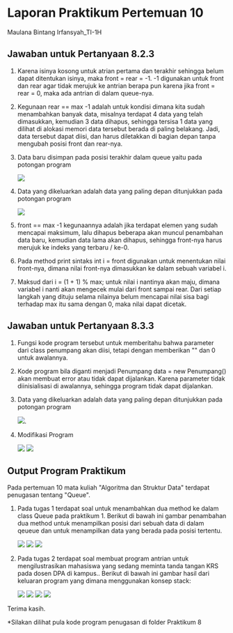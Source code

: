 # Laporan Praktikum Pertemuan 10
Maulana Bintang Irfansyah_TI-1H
## Jawaban untuk Pertanyaan 8.2.3

1. Karena isinya kosong untuk atrian pertama dan terakhir sehingga belum dapat ditentukan isinya, maka front = rear = -1. -1 digunakan untuk front dan rear agar tidak merujuk ke antrian berapa pun karena jika front = rear = 0, maka ada antrian di dalam queue-nya.

2. Kegunaan rear == max -1 adalah untuk kondisi dimana kita sudah menambahkan banyak data, misalnya terdapat 4 data yang telah dimasukkan, kemudian 3 data dihapus, sehingga tersisa 1 data yang dilihat di alokasi memori data tersebut berada di paling belakang. Jadi, data tersebut dapat diisi, dan harus diletakkan di bagian depan tanpa mengubah posisi front dan rear-nya.

3. Data baru disimpan pada posisi terakhir dalam queue yaitu pada potongan program

    <img src="1.JPG">   

4. Data yang dikeluarkan adalah data yang paling depan ditunjukkan pada potongan program

    <img src="2.JPG"> 

5. front == max -1 kegunaannya adalah jika terdapat elemen yang sudah mencapai maksimum, lalu dihapus beberapa akan muncul penambahan data baru, kemudian data lama akan dihapus, sehingga front-nya harus merujuk ke indeks yang terbaru / ke-0.

6. Pada method print sintaks int i = front digunakan untuk menentukan nilai front-nya, dimana nilai front-nya dimasukkan ke dalam sebuah variabel i.

7. Maksud dari i = (1 + 1) % max; untuk nilai i nantinya akan maju, dimana variabel i nanti akan mengecek mulai dari front sampai rear. Dari setiap langkah yang dituju selama nilainya belum mencapai nilai sisa bagi terhadap max itu sama dengan 0, maka nilai dapat dicetak.

## Jawaban untuk Pertanyaan 8.3.3

1. Fungsi kode program tersebut untuk memberitahu bahwa parameter dari class penumpang akan diisi, tetapi dengan memberikan "" dan 0 untuk awalannya.

2. Kode program bila diganti menjadi Penumpang data = new Penumpang() akan membuat error atau tidak dapat dijalankan. Karena parameter tidak diinisialisasi di awalannya, sehingga program tidak dapat dijalankan.

3. Data yang dikeluarkan adalah data yang paling depan ditunjukkan pada potongan program

    <img src="2.JPG">.

4. Modifikasi Program

    <img src="3.JPG">

    <img src="4.JPG"> 

## Output Program Praktikum
Pada pertemuan 10 mata kuliah "Algoritma dan Struktur Data" terdapat penugasan tentang "Queue".

1. Pada tugas 1 terdapat soal untuk menambahkan dua method ke dalam class Queue pada praktikum 1. Berikut di bawah ini gambar penambahan dua method untuk menampilkan posisi dari sebuah data di dalam qeueue dan untuk menampilkan data yang berada pada posisi tertentu.

    <img src="5.JPG">

    <img src="6.JPG">

    <img src="7.JPG">

2. Pada tugas 2 terdapat soal membuat program antrian untuk mengilustrasikan mahasiswa yang sedang meminta tanda tangan KRS pada dosen DPA di kampus.. Berikut di bawah ini gambar hasil dari keluaran program yang dimana menggunakan konsep stack:

    <img src="1.1.JPG">


    <img src="1.2.JPG">

    <img src="1.3.JPG">

    <img src="1.4.JPG">


Terima kasih.
    
 *Silakan dilihat pula kode program penugasan di folder Praktikum 8
